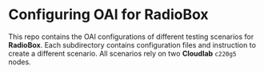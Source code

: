 # Configuring OAI for RadioBox

This repo contains the OAI configurations of different testing scenarios for **RadioBox**.
Each subdirectory contains configuration files and instruction to create a different scenario.
All scenarios rely on two **Cloudlab** `c220g5` nodes.
